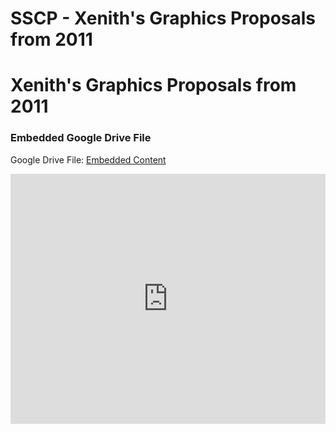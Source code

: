 # SSCP - Xenith's Graphics Proposals from 2011

# Xenith's Graphics Proposals from 2011

[](https://drive.google.com/folderview?id=1KA8rbxowJXIWCVeq8CvauZVlcE1wZOua)

### Embedded Google Drive File

Google Drive File: [Embedded Content](https://drive.google.com/embeddedfolderview?id=1KA8rbxowJXIWCVeq8CvauZVlcE1wZOua#list)

<iframe width="100%" height="400" src="https://drive.google.com/embeddedfolderview?id=1KA8rbxowJXIWCVeq8CvauZVlcE1wZOua#list" frameborder="0"></iframe>


